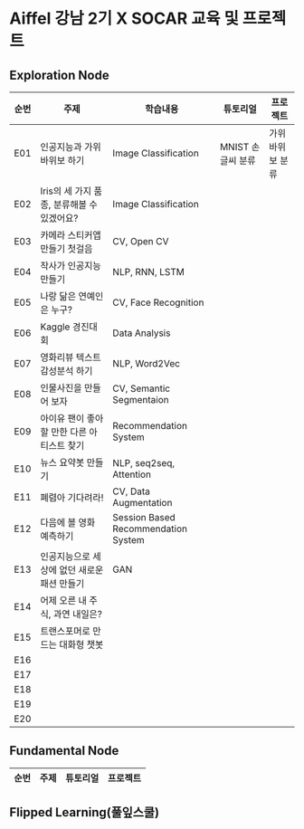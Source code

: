 # Aiffel 강남 2기 X SOCAR 교육 및 프로젝트

## Exploration Node
|순번|주제|학습내용|튜토리얼|프로젝트|
|-|--------|---------|--------------|-----------------|
|E01|인공지능과 가위바위보 하기|Image Classification|MNIST 손글씨 분류|가위바위보 분류|
|E02|Iris의 세 가지 품종, 분류해볼 수 있겠어요?|Image Classification||
|E03|카메라 스티커앱 만들기 첫걸음|CV, Open CV||
|E04|작사가 인공지능 만들기|NLP, RNN, LSTM||
|E05|나랑 닮은 연예인은 누구?|CV, Face Recognition||
|E06|Kaggle 경진대회|Data Analysis||
|E07|영화리뷰 텍스트 감성분석 하기|NLP, Word2Vec||
|E08|인물사진을 만들어 보자|CV, Semantic Segmentaion||
|E09|아이유 팬이 좋아할 만한 다른 아티스트 찾기|Recommendation System||
|E10|뉴스 요약봇 만들기|NLP, seq2seq, Attention||
|E11|폐렴아 기다려라!|CV, Data Augmentation||
|E12|다음에 볼 영화 예측하기|Session Based Recommendation System||
|E13|인공지능으로 세상에 없던 새로운 패션 만들기|GAN||
|E14|어제 오른 내 주식, 과연 내일은?|||
|E15|트랜스포머로 만드는 대화형 챗봇|||
|E16||||
|E17||||
|E18||||
|E19||||
|E20||||

## Fundamental Node
|순번|주제|튜토리얼|프로젝트|
|-|--------|--------------|-----------------|

## Flipped Learning(풀잎스쿨)
